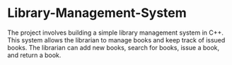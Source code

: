 # Library-Management-System
The project involves building a simple library management system in C++. This system allows the librarian to manage books and keep track of issued books. The librarian can add new books, search for books, issue a book, and return a book. 
